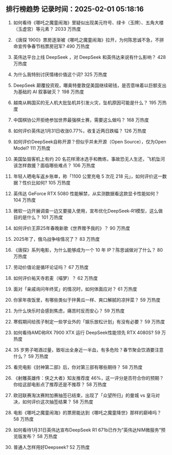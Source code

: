 
## 排行榜趋势 记录时间：2025-02-01 05:18:16
  
  1. 如何看待《哪吒之魔童闹海》里疑似出现美元符号、绿卡（玉牌）、五角大楼（玉虚宫）等元素？ 2033 万热度
    
  2. 《唐探  1900》票房逐渐被《哪吒之魔童闹海》拉开，为何陈思诚不急，不拼命宣传争春节档票房冠军? 490 万热度
    
  3. 英伟达平台上线 DeepSeek ，对 DeepSeek 和英伟达来说有什么影响？ 428 万热度
    
  4. 为什么我特别讨厌情绪价值这个词? 325 万热度
    
  5. DeepSeek 颠覆投资观，曝奥特曼敦促美国继续砸钱，是否意味着以巨额支出为基础的 AI 叙事破灭？ 198 万热度
    
  6. 越南从韩国买的无人机大批坠机并引发火灾，坠机原因可能是什么？ 195 万热度
    
  7. 中国棋协公开拒绝参加世界最强棋士赛，需要这么做吗？ 168 万热度
    
  8. 如何评价英伟达1月31日收涨0.77%，收复近两日跌幅？ 126 万热度
    
  9. 如何评价DeepSeek自称开源？但似乎并未开源（Open Source），仅为Open Model? 111 万热度
    
  10. 美国坠毁客机上有约 20 名花样滑冰选手和教练，事故恐无人生还，飞机坠河该怎样救援？面临哪些难点？ 106 万热度
    
  11. 年轻人晒电车返乡账单，称「1100 公里充电 5 次花 218 元」，如何评价这一数据？性价比如何? 105 万热度
    
  12. 英伟达 GeForce RTX 5080 性能解禁，从实测数据看这款显卡性能如何？ 104 万热度
    
  13. 微软一边开展调查一边又要接入使用，宣布优化DeepSeek-R1模型，这么做目的是什么？ 101 万热度
    
  14. 如何评价王菲25年春晚新歌《世界赠予我的》？ 90 万热度
    
  15. 2025年了，俄乌战争啥情况了？ 83 万热度
    
  16. 《唐探》系列电影，为什么能够成为一个 10 年 IP？陈思诚做对了什么？ 80 万热度
    
  17. 劳动价值论是循环论证吗？ 67 万热度
    
  18. 如何评价祐天寺若麦（喵梦）？ 62 万热度
    
  19. 面对「亲戚询问年终奖」的情况时，如何体面应对？ 61 万热度
    
  20. 你家年夜饭里，有哪些类似于拌黄瓜一样、爽口解腻的凉拌菜？ 59 万热度
    
  21. 为什么快乐时会感到焦虑，痛苦时反而安心？ 59 万热度
    
  22. 寒假期间给孩子制定一些学业外的「娱乐放松计划」有没有必要？ 59 万热度
    
  23. 如何看待AMD称RX 7900 XTX 运行 DeepSeek性能领先 RTX 4080S? 59 万热度
    
  24. 35 岁男子喝酒过量，致呕出全身近一半血，有多危险？春节聚会饮酒要注意什么？ 59 万热度
    
  25. 看完电影《封神第二部》后，你对第三部有哪些期待？ 58 万热度
    
  26. 《射雕英雄传：侠之大者》知友推荐度 46%，这一评分是否符合你的预期？你给这部电影点了推荐还是不推荐？ 58 万热度
    
  27. 欧冠联赛淘汰赛附加赛抽签已结束，出现了「众望所归」的曼城 vs 皇马对决，如何评价这次抽签结果？ 58 万热度
    
  28. 电影《哪吒之魔童闹海》的票房能达到《哪吒之魔童降世》那样的巅峰吗？ 58 万热度
    
  29. 如何看待1月31日英伟达宣布DeepSeek R1 671b已作为“英伟达NIM微服务”预览版发布？ 58 万热度
    
  30. 普通人怎样用好Deepseek? 52 万热度
    